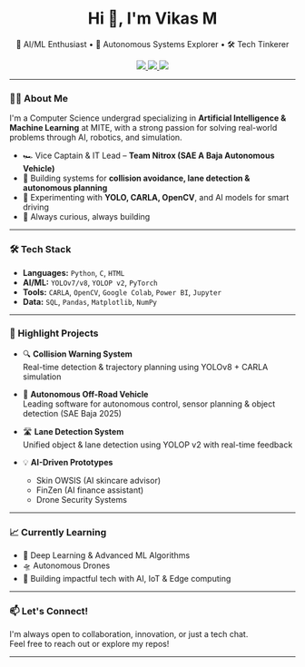 <h1 align="center">Hi 👋, I'm Vikas M</h1>
<p align="center">
  🚀 AI/ML Enthusiast • 🧠 Autonomous Systems Explorer • 🛠️ Tech Tinkerer  
</p>

<p align="center">
  <a href="https://www.linkedin.com/in/vikas-m-31617325b" target="_blank">
    <img src="https://img.shields.io/badge/LinkedIn-Vikas_M-blue?logo=linkedin&style=for-the-badge" />
  </a>
  <a href="mailto:vikasm7146@gmail.com">
    <img src="https://img.shields.io/badge/Gmail-vikasm7146@gmail.com-red?logo=gmail&style=for-the-badge" />
  </a>
  <a href="https://github.com/VIKASMDEV" target="_blank">
    <img src="https://img.shields.io/badge/GitHub-VIKASMDEV-181717?logo=github&style=for-the-badge" />
  </a>
</p>

---

### 🧑‍💻 About Me

I'm a Computer Science undergrad specializing in **Artificial Intelligence & Machine Learning** at MITE, with a strong passion for solving real-world problems through AI, robotics, and simulation.

- 🏎 Vice Captain & IT Lead – **Team Nitrox (SAE A Baja Autonomous Vehicle)**
- 🤖 Building systems for **collision avoidance, lane detection & autonomous planning**
- 🧪 Experimenting with **YOLO, CARLA, OpenCV**, and AI models for smart driving
- 💬 Always curious, always building

---

### 🛠️ Tech Stack

- **Languages:** `Python`, `C`, `HTML`
- **AI/ML:** `YOLOv7/v8`, `YOLOP v2`, `PyTorch`
- **Tools:** `CARLA`, `OpenCV`, `Google Colab`, `Power BI`, `Jupyter`
- **Data:** `SQL`, `Pandas`, `Matplotlib`, `NumPy`

---

### 📌 Highlight Projects

- 🔍 **Collision Warning System**  
  Real-time detection & trajectory planning using YOLOv8 + CARLA simulation

- 🚧 **Autonomous Off-Road Vehicle**  
  Leading software for autonomous control, sensor planning & object detection (SAE Baja 2025)

- 🛣 **Lane Detection System**  
  Unified object & lane detection using YOLOP v2 with real-time feedback

- 💡 **AI-Driven Prototypes**  
  - Skin OWSIS (AI skincare advisor)  
  - FinZen (AI finance assistant)  
  - Drone Security Systems

---

### 📈 Currently Learning

- 🧠 Deep Learning & Advanced ML Algorithms  
- 🛸 Autonomous Drones  
- 🧩 Building impactful tech with AI, IoT & Edge computing  

---

### 📫 Let's Connect!

I'm always open to collaboration, innovation, or just a tech chat.  
Feel free to reach out or explore my repos!

---

